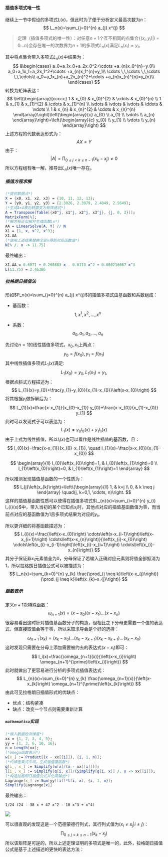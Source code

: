 #### 插值多项式唯一性

继续上一节中假设的多项式$L(x)$，但此时为了便于分析定义最高次数为$n$：
$$
L_n(x)=\sum_{j=0}^{n} a_{j} x^{j}
$$

> 定理（插值多项式的唯一性）：对任意$n+1$个互不相同的点集合$\{(x_i,y_i)|i=0...n\}$会存在唯一的次数界为$n+1$的多项式$L_n(x)$满足$L_n(x_i)=y_i$。

其中将点集合带入多项式$L_n(x)$中结果为：
$$
&\begin{cases}
	a_0+a_1x_0+a_2x_0^2+\cdots +a_{n}x_0^{n}=y_0\\
	a_0+a_1x_1+a_2x_1^2+\cdots +a_{n}x_1^{n}=y_1\\
	\cdots \,\,\cdots \,\,\cdots \,\,\cdots\\
	a_0+a_1x_{n}+a_2x_{n}^2+\cdots +a_{n}x_{n}^{n}=y_{n}\\
\end{cases}
$$
转换为矩阵表达：
$$
\left(\begin{array}{ccccc}
1 & x_{0} & x_{0}^{2} & \cdots & x_{0}^{n} \\
1 & x_{1} & x_{1}^{2} & \cdots & x_{1}^{n} \\
\vdots & \vdots & \vdots & \ddots & \vdots \\
1 & x_{n} & x_{n}^{2} & \cdots & x_{n}^{n}
\end{array}\right)\left(\begin{array}{c}
a_{0} \\
a_{1} \\
\vdots \\
a_{n}
\end{array}\right)=\left(\begin{array}{c}
y_{0} \\
y_{1} \\
\vdots \\
y_{n}
\end{array}\right)
$$
上述方程的代数表达形式为：
$$
AX=Y
$$
由于：
$$
|A|=\prod_{0 \leq j<k \leq n-1}\left(x_{k}-x_{j}\right)\ne0
$$
所以方程组有唯一解，推导出$L_n(x)$唯一存在。

##### 插值方程求解

```mathematica
(*提供数据点*)
X = {x0, x1, x2, x3} = {10, 11, 12, 13}; 
Y = {y0, y1, y2, y3} = {2.3026, 2.3979, 2.4849, 2.5649}; 
(*生成4×4表后转置变为矩阵格式*)
A = Transpose[Table[{x0^j, x1^j, x2^j, x3^j}, {j, 0, 3}]]; 
MatrixForm[%]; 
(*解方程近似解并生成函数Ln*)
AA = LinearSolve[A, Y] // N
X1 = {1, x, x^2, x^3};
X1.AA 
(*使用上述结果替换全部x得到对应函数值*)
N[% /. x -> 11.75]
```

最终输出：

```mathematica
X1.AA = 0.6071 + 0.260883 x - 0.0113 x^2 + 0.000216667 x^3
L(11.75) = 2.46386
```

##### 拉格朗日插值法

形如$P_n(x)=\sum_{j=0}^{n} a_{j} x^{j}$的插值多项式由基函数和系数组成：

- 基函数：
  $$
  1,x^1,x^2,...,x^n
  $$

- 系数：
  $$
  a_0,a_1,a_2,...,a_n
  $$

先讨论$n=1$的线性插值多项式，$x_0,x_1$上两点：
$$
y_0=f(x_0),y_1=f(x_1)
$$
其中线性插值多项式$L_1(x)$满足:
$$
L_1(x_0)=y_0,L_1(x_1)=y_1,
$$
根据点斜式方程描述为：
$$
L_{1}(x)=y_{0}+\frac{y_{1}-y_{0}}{x_{1}-x_{0}}\left(x-x_{0}\right)
$$
将其根据$y_i$做拆解后为：
$$
L_{1}(x)=\frac{x-x_{1}}{x_{0}-x_{1}} y_{0}+\frac{x-x_{0}}{x_{1}-x_{0}} y_{1}
$$
此时可以发现式子可以表达为：
$$
L_{1}(x)=y_{0} l_{0}(x)+y_{1} l_{1}(x)
$$
由于上式为线性插值，所以$l_i(x)$也可以看作是线性插值的基函数，且：
$$
l_{0}(x)=\frac{x-x_{1}}{x_{0}-x_{1}}, \quad l_{1}(x)=\frac{x-x_{0}}{x_{1}-x_{0}}
$$

$$
\begin{array}{ll}
l_{0}\left(x_{0}\right)=1, & l_{0}\left(x_{1}\right)=0 \\
l_{1}\left(x_{0}\right)=0, & l_{1}\left(x_{1}\right)=1
\end{array}
$$

所以推测发现插值基函数的一个性质为：
$$
l_{j}\left(x_{k}\right)=\left\{\begin{array}{ll}
1, & k=j \\
0, & k \neq j
\end{array} \quad(j, k=0,1, \cdots, n)\right.
$$
这样的插值基函数性质可以使得在插值多项式$L_{n}(x)=\sum_{i=0}^{n} y_{i} l_{i}(x)$中，带入当初的某个已知点$x_i$时，其他点对应的插值基函数值为零，而当前点对应的基函数值为$1$且多项式结果为对应的$y_i$。

所以更详细的将基函数描述为：
$$
l_{i}(x)=\frac{\left(x-x_{0}\right) \cdots\left(x-x_{i-1}\right)\left(x-x_{i+1}\right) \cdots\left(x-x_{n}\right)}{\left(x_{i}-x_{0}\right) \cdots\left(x_{i}-x_{i-1}\right)\left(x_{i}-x_{i+1}\right) \cdots\left(x_{i}-x_{n}\right)}
$$
其分子保证非$x_i$元素值全为0，分母保证了若输入正确对应元素则将值全部抵消为1，所以拉格朗日插值公式可以被描述为：
$$
L_n(x)=\sum_{k=0}^{n} y_{k} \frac{\prod_{j \neq k}\left(x-x_{j}\right)}{\prod_{j \neq k}\left(x_{k}-x_{j}\right)}
$$

##### 函数表示

定义$n+1$次特殊函数：
$$
\omega_{n+1}(x)=\left(x-x_{0}\right)\left(x-x_{1}\right) \ldots\left(x-x_{n}\right)
$$
很容易看出这时针对插值基函数分子的构造，但相比之下分母更需要一个值的表达式，但直接取值会等于零，所以采取求导会是个好的选择：
$$
\omega_{n+1}^{\prime}\left(x_{k}\right)=\left(x_{k}-x_{0}) \ldots\left(x_{k}-x_{k-1}\right)\left(x_{k}-x_{k+1}\right) \ldots\left(x_{k}-x_{n}\right)\right.
$$
这时发现只需要在分母上添加需要被约去的表达式$(x-x_i)$即可：
$$
l_i(x)=\frac{\omega_{n+1}(x)}{\left(x-x_{i}\right) \omega_{n+1}^{\prime}\left(x_{i}\right)}
$$
此时就做出了更容易进行分析的多项式插值表达式：
$$
L_{n}(x)=\sum_{k=0}^{n} y_{k} \frac{\omega_{n+1}(x)}{\left(x-x_{k}\right) \omega_{n+1}^{\prime}\left(x_{k}\right)}
$$
由此可见拉格朗日插值形式的优缺点：

- 优点：结构紧凑
- 缺点：改变一个节点则需要重新计算

##### `mathematica`实现

```mathematica
(*输入数据检测维度*)
xx = {1, 2, 3, 4, 5};
yy = {1, 3, 6, 10, 16};
n = Length[xx];
(*omega函数表示*)
w[x_] := Product[(x - xx[[i]]), {i, 1, n}];
(*约掉连乘式中项，生成插值基函数*)
q[i_, x_] := Simplify[w[x]/(x - xx[[i]])];
l[i_, x_] := Simplify[q[i, x]]/(Simplify[q[i, x]] /. x -> xx[[i]]);
(*构造拉格朗日插值公式并化简输出*)
Lagrange[x_] := Sum[yy[[i]]*l[i, x], {i, 1, n}];
Simplify[Lagrange[x]]
```

最终输出：

```
1/24 (24 - 38 x + 47 x^2 - 10 x^3 + x^4)
```

![](C:\Users\SSW\Desktop\QQ图片20220415192336.png)













可以很直观的发现这是一个范德蒙德行列式，其行列式值为$(x_i\ne x_j|i\neq j)$：
$$
\prod_{0 \leq j<k \leq n-1}\left(x_{k}-x_{j}\right)
$$
所以该矩阵是可逆的，所以上述定理证明的多项式是唯一的，此外，拉格朗日插值公式是基于上述描述的更快的表达方法：


